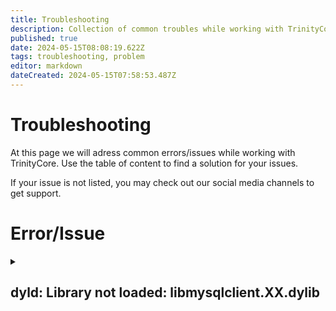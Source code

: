 ```yaml
---
title: Troubleshooting
description: Collection of common troubles while working with TrinityCore
published: true
date: 2024-05-15T08:08:19.622Z
tags: troubleshooting, problem
editor: markdown
dateCreated: 2024-05-15T07:58:53.487Z
---
```


# Troubleshooting
At this page we will adress common errors/issues while working with TrinityCore.
Use the table of content to find a solution for your issues.

If your issue is not listed, you may check out our social media channels to get support.

# Error/Issue

<details>
<summary><h2 style="display:inline-block">dyld: Library not loaded: libmysqlclient.XX.dylib</h2></summary>  
  Under macOS if you try to run the core and get the following error:

  ```bash
  dyld: Library not loaded: libmysqlclient.18.dylib

  Referenced from: /your/path/to/bin/./worldserver
  Reason: image not found
  Trace/BPT trap: 5
  ```

  This means it is looking for libmysqlclient.18.dylib file under /usr/lib/ folder but that file is not there.

  ### Solution
  The solution is to locate that file and create a symbolic link under /usr/lib/ by typing:

  ```bash
  sudo ln -s /path/to/your/libmysqlclient.18.dylib /usr/lib/libmysqlclient.18.dylib
  ```

  For example:

  ```bash
  sudo ln -s /usr/local/mysql/lib/libmysqlclient.18.dylib /usr/lib/libmysqlclient.18.dylib
  ```
</details>